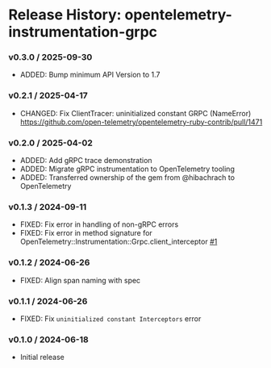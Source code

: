 # Release History: opentelemetry-instrumentation-grpc

### v0.3.0 / 2025-09-30

* ADDED: Bump minimum API Version to 1.7

### v0.2.1 / 2025-04-17

* CHANGED: Fix ClientTracer: uninitialized constant GRPC (NameError) https://github.com/open-telemetry/opentelemetry-ruby-contrib/pull/1471

### v0.2.0 / 2025-04-02

* ADDED: Add gRPC trace demonstration
* ADDED: Migrate gRPC instrumentation to OpenTelemetry tooling
* ADDED: Transferred ownership of the gem from @hibachrach to OpenTelemetry

### v0.1.3 / 2024-09-11

* FIXED: Fix error in handling of non-gRPC errors
* FIXED: Fix error in method signature for OpenTelemetry::Instrumentation::Grpc.client_interceptor [#1](https://github.com/hibachrach/opentelemetry-instrumentation-grpc/pull/1)

### v0.1.2 / 2024-06-26

* FIXED: Align span naming with spec

### v0.1.1 / 2024-06-26

* FIXED: Fix `uninitialized constant Interceptors` error

### v0.1.0 / 2024-06-18

* Initial release
